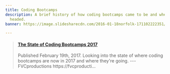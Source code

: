 ```yaml
---
title: Coding Bootcamps
description: A brief history of how coding bootcamps came to be and where they're
  headed.
banner: https://image.slidesharecdn.com/2016-01-18norfolk-171102222351/95/norfolkjs-meetup-js-coding-bootcamps-1-638.jpg?cb=1510970018

---
```

<blockquote class="embedly-card"><h4><a href="https://www.slideshare.net/FVCproductions/the-state-of-coding-bootcamps-2017">The State of Coding Bootcamps 2017</a></h4><p>Published February 19th, 2017. Looking into the state of where coding bootcamps are now in 2017 and where they're going. --- FVCproductions https://fvcproducti...</p></blockquote>
<script async src="//cdn.embedly.com/widgets/platform.js" charset="UTF-8"></script>
